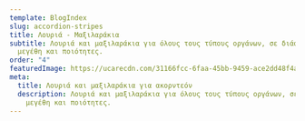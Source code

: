 ```yaml
---
template: BlogIndex
slug: accordion-stripes
title: Λουριά - Μαξιλαράκια
subtitle: Λουριά και μαξιλαράκια για όλους τους τύπους οργάνων, σε διάφορα
  μεγέθη και ποιότητες.
order: "4"
featuredImage: https://ucarecdn.com/31166fcc-6faa-45bb-9459-ace2dd48f4a0/
meta:
  title: Λουριά και μαξιλαράκια για ακορντεόν
  description: Λουριά και μαξιλαράκια για όλους τους τύπους οργάνων, σε διάφορα
    μεγέθη και ποιότητες.
---
```

